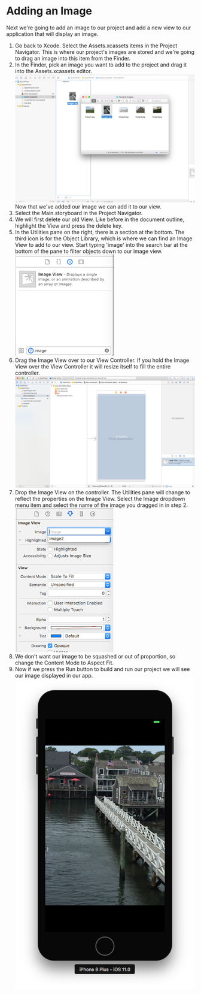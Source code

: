 # Adding an Image

Next we're going to add an image to our project and add a new view to our application that will display an image.

1. Go back to Xcode. Select the Assets.xcassets items in the Project Navigator. This is where our project's images are stored and we're going to drag an image into this item from the Finder.
2. In the Finder, pick an image you want to add to the project and drag it into the Assets.xcassets editor.![](assets/Sushi11.png)Now that we've added our image we can add it to our view.
3. Select the Main.storyboard in the Project Navigator.
4. We will first delete our old View. Like before in the document outline, highlight the View and press the delete key.
5. In the Utilities pane on the right, there is a section at the bottom. The third icon is for the Object Library, which is where we can find an Image View to add to our view. Start typing 'image' into the search bar at the bottom of the pane to filter objects down to our image view.![](assets/Sushi10.png)
6. Drag the Image View over to our View Controller. If you hold the Image View over the View Controller it will resize itself to fill the entire controller.![](assets/ImageViewDrag.png)
7. Drop the Image View on the controller. The Utilities pane will change to reflect the properties on the Image View. Select the Image dropdown menu item and select the name of the image you dragged in in step 2.![](assets/Sushi12.png)
8. We don't want our image to be squashed or out of proportion, so change the Content Mode to Aspect Fit.
9. Now if we press the Run button to build and run our project we will see our image displayed in our app.![](assets/Sushi14.png)

